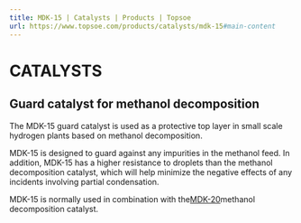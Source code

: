 ```yaml
---
title: MDK-15 | Catalysts | Products | Topsoe
url: https://www.topsoe.com/products/catalysts/mdk-15#main-content
---
```


# CATALYSTS

## Guard catalyst for methanol decomposition

The MDK-15 guard catalyst is used as a protective top layer in small scale hydrogen plants based on methanol decomposition.

MDK-15 is designed to guard against any impurities in the methanol feed. In addition, MDK-15 has a higher resistance to droplets than the methanol decomposition catalyst, which will help minimize the negative effects of any incidents involving partial condensation.

MDK-15 is normally used in combination with the[MDK-20](/products/catalysts/mdk-20)methanol decomposition catalyst.